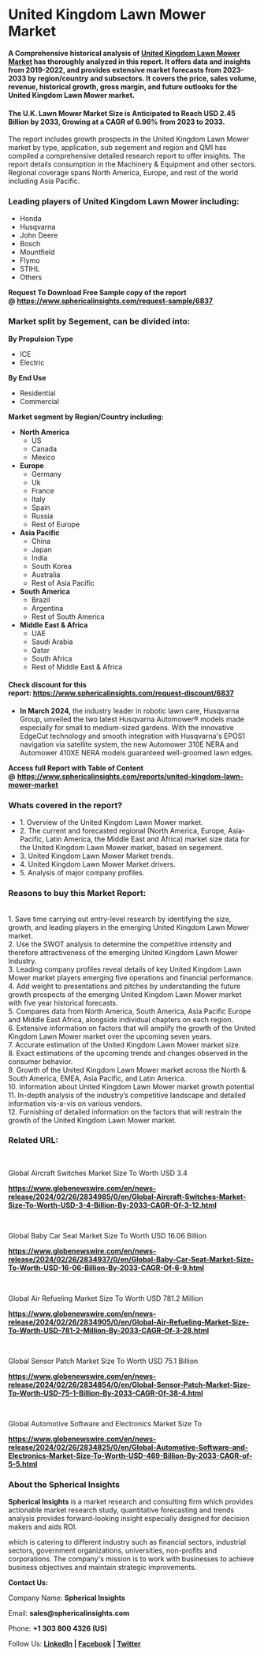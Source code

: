 <h1 class="news-post-title">United Kingdom Lawn Mower Market</h1>
<p><strong>A Comprehensive historical analysis of&nbsp;<a href="https://www.sphericalinsights.com/reports/united-kingdom-lawn-mower-market" target="_blank" rel="noreferrer noopener">United Kingdom Lawn Mower Market</a>&nbsp;has thoroughly analyzed in this report. It offers data and insights from 2019-2022, and provides extensive market forecasts from 2023-2033 by region/country and subsectors. It covers the price, sales volume, revenue, historical growth, gross margin, and future outlooks for the United Kingdom Lawn Mower market.</strong></p>
<h4><strong>The U.K. Lawn Mower Market Size is Anticipated to Reach USD 2.45 Billion by 2033, Growing at a CAGR of 6.96% from 2023 to 2033.</strong></h4>
<p>The report includes growth prospects in the&nbsp;United Kingdom Lawn Mower market by type, application, sub segement and region and QMI has compiled a comprehensive detailed research report to offer insights. The report details consumption in the Machinery &amp; Equipment and other sectors. Regional coverage spans North America, Europe, and rest of the world including Asia Pacific.</p>
<h3><strong>Leading players of United Kingdom Lawn Mower including:</strong></h3>
<ul>
<li>Honda</li>
<li>Husqvarna</li>
<li>John Deere</li>
<li>Bosch</li>
<li>Mountfield</li>
<li>Flymo</li>
<li>STIHL</li>
<li>Others</li>
</ul>
<p><strong>Request To Download Free Sample copy of the report @&nbsp;<a href="https://www.sphericalinsights.com/request-sample/6837">https://www.sphericalinsights.com/request-sample/6837</a></strong></p>
<h3><strong>Market split by Segement, can be divided into:</strong></h3>
<p><strong>By Propulsion Type</strong></p>
<ul>
<li>ICE</li>
<li>Electric</li>
</ul>
<p><strong>By End Use</strong></p>
<ul>
<li>Residential</li>
<li>Commercial</li>
</ul>
<p><strong>Market segment by Region/Country including:</strong></p>
<ul>
<li><strong>North America</strong>
<ul>
<li>US</li>
<li>Canada</li>
<li>Mexico</li>
</ul>
</li>
<li><strong>Europe</strong>
<ul>
<li>Germany</li>
<li>Uk</li>
<li>France</li>
<li>Italy</li>
<li>Spain</li>
<li>Russia</li>
<li>Rest of Europe</li>
</ul>
</li>
<li><strong>Asia Pacific</strong>
<ul>
<li>China</li>
<li>Japan</li>
<li>India</li>
<li>South Korea</li>
<li>Australia</li>
<li>Rest of Asia Pacific</li>
</ul>
</li>
<li><strong>South America</strong>
<ul>
<li>Brazil</li>
<li>Argentina</li>
<li>Rest of South America</li>
</ul>
</li>
<li><strong>Middle East &amp; Africa</strong>
<ul>
<li>UAE</li>
<li>Saudi Arabia</li>
<li>Qatar</li>
<li>South Africa</li>
<li>Rest of Middle East &amp; Africa</li>
</ul>
</li>
</ul>
<h4>Check discount for this report:&nbsp;<a href="https://www.sphericalinsights.com/request-discount/6837">https://www.sphericalinsights.com/request-discount/6837</a></h4>
<ul>
<li><strong>In March 2024,&nbsp;</strong>the industry leader in robotic lawn care, Husqvarna Group, unveiled the two latest Husqvarna Automower&reg; models made especially for small to medium-sized gardens. With the innovative EdgeCut technology and smooth integration with Husqvarna's EPOS1 navigation via satellite system, the new Automower 310E NERA and Automower 410XE NERA models guaranteed well-groomed lawn edges.</li>
</ul>
<p><strong>Access full Report with Table of Content @</strong>&nbsp;<strong><a href="https://www.sphericalinsights.com/reports/united-kingdom-lawn-mower-market">https://www.sphericalinsights.com/reports/united-kingdom-lawn-mower-market</a>&nbsp;</strong></p>
<h3><strong>Whats covered in the report?</strong></h3>
<ul>
<li>1. Overview of the United Kingdom Lawn Mower market.</li>
<li>2. The current and forecasted regional (North America, Europe, Asia-Pacific, Latin America, the Middle East and Africa) market size data for the United Kingdom Lawn Mower market, based on segement.</li>
<li>3. United Kingdom Lawn Mower Market trends.</li>
<li>4. United Kingdom Lawn Mower Market drivers.</li>
<li>5. Analysis of major company profiles.</li>
</ul>
<h3><strong>Reasons to buy this Market Report:</strong></h3>
<p><br />1. Save time carrying out entry-level research by identifying the size, growth, and leading players in the emerging United Kingdom Lawn Mower market.<br />2. Use the SWOT analysis to determine the competitive intensity and therefore attractiveness of the emerging United Kingdom Lawn Mower Industry.<br />3. Leading company profiles reveal details of key United Kingdom Lawn Mower market players emerging five operations and financial performance.<br />4. Add weight to presentations and pitches by understanding the future growth prospects of the emerging United Kingdom Lawn Mower market with five year historical forecasts.<br />5. Compares data from North America, South America, Asia Pacific Europe and Middle East Africa, alongside individual chapters on each region.<br />6. Extensive information on factors that will amplify the growth of the United Kingdom Lawn Mower market over the upcoming seven years.<br />7. Accurate estimation of the&nbsp;United Kingdom Lawn Mower market size.<br />8. Exact estimations of the upcoming trends and changes observed in the consumer behavior.<br />9. Growth of the&nbsp;United Kingdom Lawn Mower market across the North &amp; South America, EMEA, Asia Pacific, and Latin America.<br />10. Information about United Kingdom Lawn Mower market growth potential<br />11. In-depth analysis of the industry&rsquo;s competitive landscape and detailed information vis-a-vis on various vendors.<br />12. Furnishing of detailed information on the factors that will restrain the growth of the United Kingdom Lawn Mower market.</p>
<h3><strong>Related URL:</strong></h3>
<p>&nbsp;</p>
<p>Global Aircraft Switches Market Size To Worth USD 3.4</p>
<p><strong><a href="https://www.globenewswire.com/en/news-release/2024/02/26/2834985/0/en/Global-Aircraft-Switches-Market-Size-To-Worth-USD-3-4-Billion-By-2033-CAGR-Of-3-12.html">https://www.globenewswire.com/en/news-release/2024/02/26/2834985/0/en/Global-Aircraft-Switches-Market-Size-To-Worth-USD-3-4-Billion-By-2033-CAGR-Of-3-12.html</a>&nbsp;</strong></p>
<p>&nbsp;</p>
<p>Global Baby Car Seat Market Size To Worth USD 16.06 Billion</p>
<p><strong><a href="https://www.globenewswire.com/en/news-release/2024/02/26/2834937/0/en/Global-Baby-Car-Seat-Market-Size-To-Worth-USD-16-06-Billion-By-2033-CAGR-Of-6-9.html">https://www.globenewswire.com/en/news-release/2024/02/26/2834937/0/en/Global-Baby-Car-Seat-Market-Size-To-Worth-USD-16-06-Billion-By-2033-CAGR-Of-6-9.html</a>&nbsp;</strong></p>
<p>&nbsp;</p>
<p>Global Air Refueling Market Size To Worth USD 781.2 Million</p>
<p><strong><a href="https://www.globenewswire.com/en/news-release/2024/02/26/2834905/0/en/Global-Air-Refueling-Market-Size-To-Worth-USD-781-2-Million-By-2033-CAGR-Of-3-28.html">https://www.globenewswire.com/en/news-release/2024/02/26/2834905/0/en/Global-Air-Refueling-Market-Size-To-Worth-USD-781-2-Million-By-2033-CAGR-Of-3-28.html</a>&nbsp;</strong></p>
<p>&nbsp;</p>
<p>Global Sensor Patch Market Size To Worth USD 75.1 Billion</p>
<p><strong><a href="https://www.globenewswire.com/en/news-release/2024/02/26/2834854/0/en/Global-Sensor-Patch-Market-Size-To-Worth-USD-75-1-Billion-By-2033-CAGR-Of-38-4.html">https://www.globenewswire.com/en/news-release/2024/02/26/2834854/0/en/Global-Sensor-Patch-Market-Size-To-Worth-USD-75-1-Billion-By-2033-CAGR-Of-38-4.html</a>&nbsp;</strong></p>
<p>&nbsp;</p>
<p>Global Automotive Software and Electronics Market Size To</p>
<p><strong><a href="https://www.globenewswire.com/en/news-release/2024/02/26/2834825/0/en/Global-Automotive-Software-and-Electronics-Market-Size-To-Worth-USD-469-Billion-By-2033-CAGR-of-5-5.html">https://www.globenewswire.com/en/news-release/2024/02/26/2834825/0/en/Global-Automotive-Software-and-Electronics-Market-Size-To-Worth-USD-469-Billion-By-2033-CAGR-of-5-5.html</a>&nbsp;</strong></p>
<h3><strong>About the Spherical Insights</strong></h3>
<p><strong>Spherical Insights</strong>&nbsp;is a market research and consulting firm which provides actionable market research study, quantitative forecasting and trends analysis provides forward-looking insight especially designed for decision makers and aids ROI.</p>
<p>which is catering to different industry such as financial sectors, industrial sectors, government organizations, universities, non-profits and corporations. The company's mission is to work with businesses to achieve business objectives and maintain strategic improvements.</p>
<p><strong>Contact Us:</strong></p>
<p>Company Name:&nbsp;<strong>Spherical Insights</strong></p>
<p>Email:&nbsp;<strong>sales@sphericalinsights.com</strong></p>
<p>Phone:&nbsp;<strong>+1 303 800 4326 (US)</strong></p>
<p>Follow Us:&nbsp;<strong><a href="https://www.linkedin.com/company/spherical-insight/"><u>LinkedIn</u></a>&nbsp;|&nbsp;<a href="https://www.facebook.com/sphericalinsights22"><u>Facebook</u></a>&nbsp;|&nbsp;<a href="https://twitter.com/SInsights_US"><u>Twitter</u></a></strong></p>
